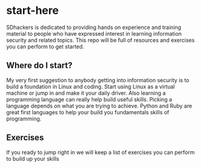 # start-here
SDhackers is dedicated to providing hands on experience and training material to people who have expressed interest in learning information security and related topics. This repo will be full of resources and exercises you can perform to get started.

## Where do I start?
My very first suggestion to anybody getting into information security is to build a foundation in Linux and coding. Start using Linux as a virtual machine or jump in and make it your daily driver. Also learning a programming language can really help build useful skills. Picking a language depends on what you are trying to achieve. Python and Ruby are great first languages to help your build you fundamentals skills of programming.

## Exercises
If you ready to jump right in we will keep a list of exercises you can perform to build up your skills
